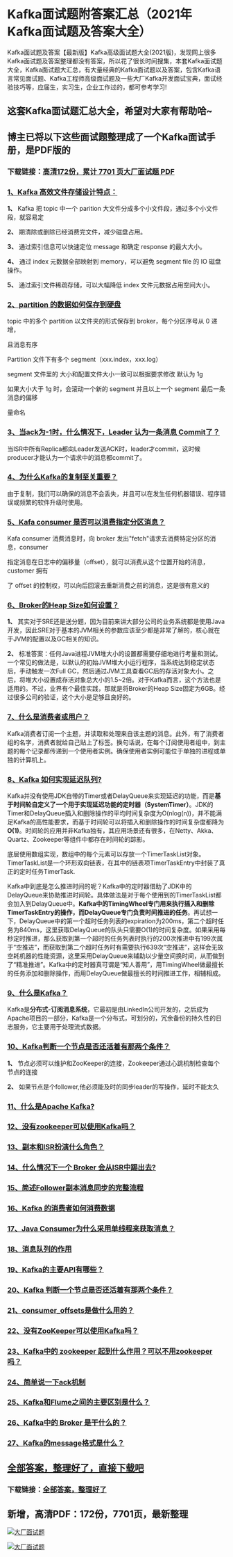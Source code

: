 # Kafka面试题附答案汇总（2021年Kafka面试题及答案大全）

Kafka面试题及答案【最新版】Kafka高级面试题大全(2021版)，发现网上很多Kafka面试题及答案整理都没有答案，所以花了很长时间搜集，本套Kafka面试题大全，Kafka面试题大汇总，有大量经典的Kafka面试题以及答案，包含Kafka语言常见面试题、Kafka工程师高级面试题及一些大厂Kafka开发面试宝典，面试经验技巧等，应届生，实习生，企业工作过的，都可参考学习!

## 这套Kafka面试题汇总大全，希望对大家有帮助哈~ 

## 博主已将以下这些面试题整理成了一个Kafka面试手册，是PDF版的

### 下载链接：[高清172份，累计 7701 页大厂面试题  PDF](https://github.com/javatechnorth/javanorth-itbooks/blob/master/docs/index.md)


### [1、Kafka 高效文件存储设计特点：](https://gitee.com/souyunku/NewDevBooks/blob/master/docs/Kafka/Kafka面试题附答案汇总（2021年Kafka面试题及答案大全）.md#1kafka-高效文件存储设计特点：)  


**1、** Kafka 把 topic 中一个 parition 大文件分成多个小文件段，通过多个小文件段，就容易定

**2、** 期清除或删除已经消费完文件，减少磁盘占用。

**3、** 通过索引信息可以快速定位 message 和确定 response 的最大大小。

**4、** 通过 index 元数据全部映射到 memory，可以避免 segment file 的 IO 磁盘操作。

**5、** 通过索引文件稀疏存储，可以大幅降低 index 文件元数据占用空间大小。


### [2、partition 的数据如何保存到硬盘](https://gitee.com/souyunku/NewDevBooks/blob/master/docs/Kafka/Kafka面试题附答案汇总（2021年Kafka面试题及答案大全）.md#2partition-的数据如何保存到硬盘)  


topic 中的多个 partition 以文件夹的形式保存到 broker，每个分区序号从 0 递增，

且消息有序

Partition 文件下有多个 segment（xxx.index，xxx.log）

segment 文件里的 大小和配置文件大小一致可以根据要求修改 默认为 1g

如果大小大于 1g 时，会滚动一个新的 segment 并且以上一个 segment 最后一条消息的偏移

量命名


### [3、当ack为-1时，什么情况下，Leader 认为一条消息 Commit了？](https://gitee.com/souyunku/NewDevBooks/blob/master/docs/Kafka/Kafka面试题附答案汇总（2021年Kafka面试题及答案大全）.md#3当ack为-1时什么情况下leader-认为一条消息-commit了)  


当ISR中所有Replica都向Leader发送ACK时，leader才commit，这时候producer才能认为一个请求中的消息都commit了。


### [4、为什么Kafka的复制至关重要？](https://gitee.com/souyunku/NewDevBooks/blob/master/docs/Kafka/Kafka面试题附答案汇总（2021年Kafka面试题及答案大全）.md#4为什么kafka的复制至关重要)  


由于复制，我们可以确保的消息不会丢失，并且可以在发生任何机器错误、程序错误或频繁的软件升级时使用。


### [5、Kafa consumer 是否可以消费指定分区消息？](https://gitee.com/souyunku/NewDevBooks/blob/master/docs/Kafka/Kafka面试题附答案汇总（2021年Kafka面试题及答案大全）.md#5kafa-consumer-是否可以消费指定分区消息)  


Kafa consumer 消费消息时，向 broker 发出"fetch"请求去消费特定分区的消息，consumer

指定消息在日志中的偏移量（offset），就可以消费从这个位置开始的消息，customer 拥有

了 offset 的控制权，可以向后回滚去重新消费之前的消息，这是很有意义的


### [6、Broker的Heap Size如何设置？](https://gitee.com/souyunku/NewDevBooks/blob/master/docs/Kafka/Kafka面试题附答案汇总（2021年Kafka面试题及答案大全）.md#6broker的heap-size如何设置)  


**1、** 其实对于SRE还是送分题，因为目前来讲大部分公司的业务系统都是使用Java开发，因此SRE对于基本的JVM相关的参数应该至少都是非常了解的，核心就在于JVM的配置以及GC相关的知识。

**2、** 标准答案：任何Java进程JVM堆大小的设置都需要仔细地进行考量和测试。一个常见的做法是，以默认的初始JVM堆大小运行程序，当系统达到稳定状态后，手动触发一次Full GC，然后通过JVM工具查看GC后的存活对象大小。之后，将堆大小设置成存活对象总大小的1.5~2倍。对于Kafka而言，这个方法也是适用的。不过，业界有个最佳实践，那就是将Broker的Heap Size固定为6GB。经过很多公司的验证，这个大小是足够且良好的。


### [7、什么是消费者或用户？](https://gitee.com/souyunku/NewDevBooks/blob/master/docs/Kafka/Kafka面试题附答案汇总（2021年Kafka面试题及答案大全）.md#7什么是消费者或用户)  


Kafka消费者订阅一个主题，并读取和处理来自该主题的消息。此外，有了消费者组的名字，消费者就给自己贴上了标签。换句话说，在每个订阅使用者组中，到主题的每个记录都传递到一个使用者实例。确保使用者实例可能位于单独的进程或单独的计算机上。


### [8、Kafka 如何实现延迟队列?](https://gitee.com/souyunku/NewDevBooks/blob/master/docs/Kafka/Kafka面试题附答案汇总（2021年Kafka面试题及答案大全）.md#8kafka-如何实现延迟队列)  


Kafka并没有使用JDK自带的Timer或者DelayQueue来实现延迟的功能，而是**基于时间轮自定义了一个用于实现延迟功能的定时器（SystemTimer）**。JDK的Timer和DelayQueue插入和删除操作的平均时间复杂度为O(nlog(n))，并不能满足Kafka的高性能要求，而基于时间轮可以将插入和删除操作的时间复杂度都降为**O(1)**。时间轮的应用并非Kafka独有，其应用场景还有很多，在Netty、Akka、Quartz、Zookeeper等组件中都存在时间轮的踪影。

底层使用数组实现，数组中的每个元素可以存放一个TimerTaskList对象。TimerTaskList是一个环形双向链表，在其中的链表项TimerTaskEntry中封装了真正的定时任务TimerTask.

Kafka中到底是怎么推进时间的呢？Kafka中的定时器借助了JDK中的DelayQueue来协助推进时间轮。具体做法是对于每个使用到的TimerTaskList都会加入到DelayQueue中。**Kafka中的TimingWheel专门用来执行插入和删除TimerTaskEntry的操作，而DelayQueue专门负责时间推进的任务**。再试想一下，DelayQueue中的第一个超时任务列表的expiration为200ms，第二个超时任务为840ms，这里获取DelayQueue的队头只需要O(1)的时间复杂度。如果采用每秒定时推进，那么获取到第一个超时的任务列表时执行的200次推进中有199次属于“空推进”，而获取到第二个超时任务时有需要执行639次“空推进”，这样会无故空耗机器的性能资源，这里采用DelayQueue来辅助以少量空间换时间，从而做到了“精准推进”。Kafka中的定时器真可谓是“知人善用”，用TimingWheel做最擅长的任务添加和删除操作，而用DelayQueue做最擅长的时间推进工作，相辅相成。



### [9、什么是Kafka？](https://gitee.com/souyunku/NewDevBooks/blob/master/docs/Kafka/Kafka面试题附答案汇总（2021年Kafka面试题及答案大全）.md#9什么是kafka)  


Kafka是**分布式-订阅消息系统**，它最初是由LinkedIn公司开发的，之后成为Apache项目的一部分，Kafka是一个分布式，可划分的，冗余备份的持久性的日志服务，它主要用于处理流式数据。


### [10、Kafka判断一个节点是否还活着有那两个条件？](https://gitee.com/souyunku/NewDevBooks/blob/master/docs/Kafka/Kafka面试题附答案汇总（2021年Kafka面试题及答案大全）.md#10kafka判断一个节点是否还活着有那两个条件)  


**1、** 节点必须可以维护和ZooKeeper的连接，Zookeeper通过心跳机制检查每个节点的连接

**2、** 如果节点是个follower,他必须能及时的同步leader的写操作，延时不能太久


### [11、什么是Apache Kafka?](https://gitee.com/souyunku/NewDevBooks/blob/master/docs/Kafka/Kafka面试题附答案汇总（2021年Kafka面试题及答案大全）.md#11什么是apache-kafka)  

### [12、没有zookeeper可以使用Kafka吗？](https://gitee.com/souyunku/NewDevBooks/blob/master/docs/Kafka/Kafka面试题附答案汇总（2021年Kafka面试题及答案大全）.md#12没有zookeeper可以使用kafka吗)  

### [13、副本和ISR扮演什么角色？](https://gitee.com/souyunku/NewDevBooks/blob/master/docs/Kafka/Kafka面试题附答案汇总（2021年Kafka面试题及答案大全）.md#13副本和isr扮演什么角色)  

### [14、什么情况下一个 Broker 会从ISR中踢出去?](https://gitee.com/souyunku/NewDevBooks/blob/master/docs/Kafka/Kafka面试题附答案汇总（2021年Kafka面试题及答案大全）.md#14什么情况下一个-broker-会从isr中踢出去)  

### [15、简述Follower副本消息同步的完整流程](https://gitee.com/souyunku/NewDevBooks/blob/master/docs/Kafka/Kafka面试题附答案汇总（2021年Kafka面试题及答案大全）.md#15简述follower副本消息同步的完整流程)  

### [16、Kafka 的消费者如何消费数据](https://gitee.com/souyunku/NewDevBooks/blob/master/docs/Kafka/Kafka面试题附答案汇总（2021年Kafka面试题及答案大全）.md#16kafka-的消费者如何消费数据)  

### [17、Java Consumer为什么采用单线程来获取消息？](https://gitee.com/souyunku/NewDevBooks/blob/master/docs/Kafka/Kafka面试题附答案汇总（2021年Kafka面试题及答案大全）.md#17java-consumer为什么采用单线程来获取消息)  

### [18、消息队列的作用](https://gitee.com/souyunku/NewDevBooks/blob/master/docs/Kafka/Kafka面试题附答案汇总（2021年Kafka面试题及答案大全）.md#18消息队列的作用)  

### [19、Kafka的主要API有哪些？](https://gitee.com/souyunku/NewDevBooks/blob/master/docs/Kafka/Kafka面试题附答案汇总（2021年Kafka面试题及答案大全）.md#19kafka的主要api有哪些)  

### [20、Kafka 判断一个节点是否还活着有那两个条件？](https://gitee.com/souyunku/NewDevBooks/blob/master/docs/Kafka/Kafka面试题附答案汇总（2021年Kafka面试题及答案大全）.md#20kafka-判断一个节点是否还活着有那两个条件)  

### [21、consumer_offsets是做什么用的？](https://gitee.com/souyunku/NewDevBooks/blob/master/docs/Kafka/Kafka面试题附答案汇总（2021年Kafka面试题及答案大全）.md#21consumer_offsets是做什么用的)  

### [22、没有ZooKeeper可以使用Kafka吗？](https://gitee.com/souyunku/NewDevBooks/blob/master/docs/Kafka/Kafka面试题附答案汇总（2021年Kafka面试题及答案大全）.md#22没有zookeeper可以使用kafka吗)  

### [23、Kafka中的 zookeeper 起到什么作用？可以不用zookeeper吗？](https://gitee.com/souyunku/NewDevBooks/blob/master/docs/Kafka/Kafka面试题附答案汇总（2021年Kafka面试题及答案大全）.md#23kafka中的-zookeeper-起到什么作用可以不用zookeeper吗)  

### [24、简单说一下ack机制](https://gitee.com/souyunku/NewDevBooks/blob/master/docs/Kafka/Kafka面试题附答案汇总（2021年Kafka面试题及答案大全）.md#24简单说一下ack机制)  

### [25、Kafka和Flume之间的主要区别是什么？](https://gitee.com/souyunku/NewDevBooks/blob/master/docs/Kafka/Kafka面试题附答案汇总（2021年Kafka面试题及答案大全）.md#25kafka和flume之间的主要区别是什么)  

### [26、Kafka中的 Broker 是干什么的？](https://gitee.com/souyunku/NewDevBooks/blob/master/docs/Kafka/Kafka面试题附答案汇总（2021年Kafka面试题及答案大全）.md#26kafka中的-broker-是干什么的)  

### [27、Kafka的message格式是什么？](https://gitee.com/souyunku/NewDevBooks/blob/master/docs/Kafka/Kafka面试题附答案汇总（2021年Kafka面试题及答案大全）.md#27kafka的message格式是什么)  





## [全部答案，整理好了，直接下载吧](https://gitee.com/souyunku/DevBooks/blob/master/docs/daan.md)

### 下载链接：[全部答案，整理好了](https://gitee.com/souyunku/NewDevBooks/blob/master/docs/daan.md)




## 新增，高清PDF：172份，7701页，最新整理

[![大厂面试题](https://www.souyunku.com/wp-content/uploads/weixin/mst.png "架构师专栏")](https://github.com/javatechnorth/javanorth-itbooks/blob/master/image/面试题.png "架构师专栏")

[![大厂面试题](https://github.com/javatechnorth/javanorth-itbooks/blob/master/image/面试题.png "架构师专栏")](https://github.com/javatechnorth/javanorth-itbooks/blob/master/image/面试题.png "架构师专栏")
